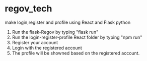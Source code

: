 # regov_tech
make login,register and profile using React and Flask python

1. Run the flask-Regov by typing "flask run"
2. Run the login-register-profile React folder by typing "npm run"
3. Register your account
4. Login with the registered account
5. The profile will be showned based on the registered account.